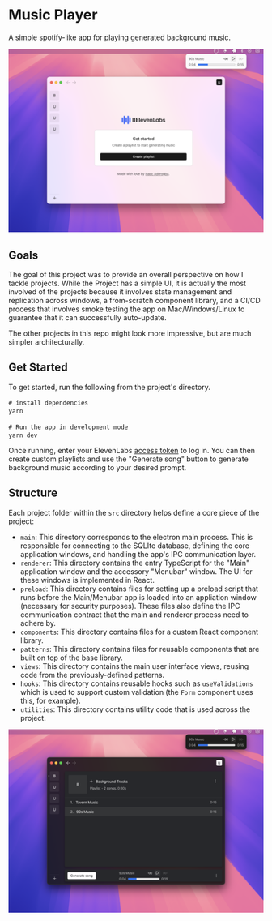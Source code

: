 # Music Player

A simple spotify-like app for playing generated background music.

![Header](site/light-player-home.png)

## Goals

The goal of this project was to provide an overall perspective on how I tackle projects. While the Project has a simple UI, it is actually the most involved of the projects because it involves state management and replication across windows, a from-scratch component library, and a CI/CD process that involves smoke testing the app on Mac/Windows/Linux to guarantee that it can successfully auto-update.

The other projects in this repo might look more impressive, but are much simpler architecturally.

## Get Started

To get started, run the following from the project's directory.

```
# install dependencies
yarn

# Run the app in development mode
yarn dev
```

Once running, enter your ElevenLabs [access token](https://elevenlabs.io/) to log in. You can then create custom playlists and use the "Generate song" button to generate background music according to your desired prompt.

## Structure

Each project folder within the `src` directory helps define a core piece of the project:

- `main`: This directory corresponds to the electron main process. This is responsible for connecting to the SQLIte database, defining the core application windows, and handling the app's IPC communication layer.
- `renderer`: This directory contains the entry TypeScript for the "Main" application window and the accessory "Menubar" window. The UI for these windows is implemented in React.
- `preload`: This directory contains files for setting up a preload script that runs before the Main/Menubar app is loaded into an appliation window (necessary for security purposes). These files also define the IPC communication contract that the main and renderer process need to adhere by.
- `components`: This directory contains files for a custom React component library.
- `patterns`: This directory contains files for reusable components that are built on top of the base library.
- `views`: This directory contains the main user interface views, reusing code from the previously-defined patterns.
- `hooks`: This directory contains reusable hooks such as `useValidations` which is used to support custom validation (the `Form` component uses this, for example).
- `utilities`: This directory contains utility code that is used across the project.

![Header](site/dark-player-generate.png)
